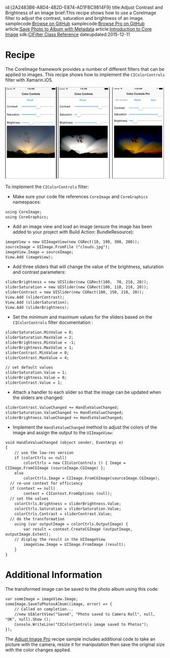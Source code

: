 id:{2A2483B6-A8D4-4B2D-E874-AD1FBC9814F9}
title:Adjust Contrast and Brightness of an Image
brief:This recipe shows how to use a CoreImage filter to adjust the contrast, saturation and brightness of an image.
samplecode:[Browse on GitHub](https://github.com/xamarin/recipes/tree/master/ios/media/coreimage/adjust_contrast_and_brightness_of_an_image/color_controls)
samplecode:[Browse Pro on GitHub](https://github.com/xamarin/recipes/tree/master/ios/media/coreimage/adjust_contrast_and_brightness_of_an_image/color_controls_pro)
article:[Save Photo to Album with Metadata](/recipes/ios/media/video_and_photos/save_photo_to_album_with_metadata)
article:[Introduction to Core Image](/guides/ios/platform_features/introduction_to_coreimage)
sdk:[CIFilter Class Reference](http://developer.apple.com/library/ios/#documentation/GraphicsImaging/Reference/QuartzCoreFramework/Classes/CIFilter_Class/Reference/Reference.html)
dateupdated:2015-12-11

# Recipe

The CoreImage framework provides a number of different
filters that can be applied to images. This recipe shows how to implement the
`CIColorControls` filter with Xamarin.iOS.



 [ ![](Images/ColorControls.png)](Images/ColorControls.png)

To implement the `CIColorControls` filter:

-  Make sure your code file references `CoreImage` and `CoreGraphics` namespaces:


```
using CoreImage;
using CoreGraphics;
```

-  Add an image view and load an image (ensure the image has been added to your project with Build Action: BundleResource):


```
imageView = new UIImageView(new CGRect(10, 190, 300, 200));
sourceImage = UIImage.FromFile ("clouds.jpg");
imageView.Image = sourceImage;
View.Add (imageView);
```

-  Add three sliders that will change the value of the brightness, saturation and contrast parameters:


```
sliderBrightness = new UISlider(new CGRect(100,  70, 210, 20));
sliderSaturation = new UISlider(new CGRect(100, 110, 210, 20));
sliderContrast = new UISlider(new CGRect(100, 150, 210, 20));
View.Add (sliderContrast);
View.Add (sliderSaturation);
View.Add (sliderBrightness);
```

-  Set the minimum and maximum values for the sliders based on the `CIColorControls` filter documentation :


```
sliderSaturation.MinValue = 0;
sliderSaturation.MaxValue = 2;
sliderBrightness.MinValue = -1;
sliderBrightness.MaxValue = 1;
sliderContrast.MinValue = 0;
sliderContrast.MaxValue = 4;
```

```
// set default values
sliderSaturation.Value = 1;
sliderBrightness.Value = 0;
sliderContrast.Value = 1;
```

-  Attach a handler to each slider so that the image can be updated when the sliders are changed:


```
sliderContrast.ValueChanged += HandleValueChanged;
sliderSaturation.ValueChanged += HandleValueChanged;
sliderBrightness.ValueChanged += HandleValueChanged;
```

-  Implement the `HandleValueChanged` method to adjust the colors of the image and assign the output to the `UIImageView`:


```
void HandleValueChanged (object sender, EventArgs e)
{
	// use the low-res version
	if (colorCtrls == null)
		colorCtrls = new CIColorControls () { Image = CIImage.FromCGImage (sourceImage.CGImage) };
	else
		colorCtrls.Image = CIImage.FromCGImage(sourceImage.CGImage);
  // re-use context for efficiency
  if (context == null)
		context = CIContext.FromOptions (null);
  // set the values
	colorCtrls.Brightness = sliderBrightness.Value;
	colorCtrls.Saturation = sliderSaturation.Value;
	colorCtrls.Contrast = sliderContrast.Value;
  // do the transformation
	using (var outputImage = colorCtrls.OutputImage) {
		var result = context.CreateCGImage (outputImage, outputImage.Extent);
    // display the result in the UIImageView
		imageView.Image = UIImage.FromImage (result);
	}
}
```

# Additional Information

The transformed image can be saved to the photo album using this code:

```
var someImage = imageView.Image;
someImage.SaveToPhotosAlbum((image, error) => {
    // Called on completion...
    //new UIAlertView("Saved", "Photo saved to Camera Roll", null, "OK", null).Show ();
    Console.WriteLine("CIColorControls image saved to Photos");
});
```

The [Adjust Image Pro](https://github.com/xamarin/recipes/tree/master/ios/media/coreimage/adjust_contrast_and_brightness_of_an_image/color_controls_pro)
recipe sample includes additional code to take an picture with
the camera, resize it for manipulation then save the original size with the
color changes applied.

